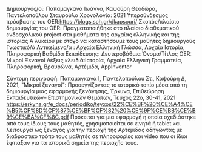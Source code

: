 
Δημιουργός/οί: Παπαμαγκανά Ιωάννα, Καψούρη Θεοδώρα, Παντελοπούλου Σταυρούλα
Χρονολογία: 2021
Υπερσύνδεσμος πρόσβασης του OER:https://blogs.sch.gr/dkapsouri/ 
Σκοπός/πλαίσιο δημιουργίας του OER: Πραγματοποιήθηκε στο πλαίσιο διαθεματικού ενδοσχολικού project στα μαθήματα της αρχαίας ελληνικής και της ιστορίας Α λυκείου με στόχο να καταστήσουμε τους μαθητές δημιουργούς
Γνωστικό/ά Αντικείμενο/α : Αρχαία Ελληνική Γλώσσα, Αρχαία Ιστορία, Πληροφορική
Βαθμίδα Εκπαίδευσης: Δευτεροβάθμια
Όνομα/Τίτλος OER: Μικροί Ξεναγοί 
Λέξεις κλειδιά:Ιστορία, Αρχαία Ελληνική Γραμματεία, Πληροφορική, Βραυρώνα, Αρτέμιδα, AppInventor

Σύντομη περιγραφή:
Παπαμαγκανά Ι, Παντελοπούλου Στ., Καψούρη Δ, 2021, "Μικροί ξεναγοί": Προσεγγίζοντας το ιστορικό τοπίο μέσα από τη δημιουργία μιας εφαρμογής ξενάγησης, Έρκυνα, Επιθεώρηση Εκπαιδευτικών– Επιστημονικών Θεμάτων, Τεύχος 22ο, 30-41, 2021 https://erkyna.gr/e_docs/periodiko/teyxos/22%CE%BF%20%CE%A4%CE%B5%CF%8D%CF%87%CE%BF%CF%82%20%CE%9F%CE%BB%CE%B9%CE%BA%CF%8C.pdf 
Πρόκειται για μια εφαρμογή η οποία σχεδιάστηκε από τους ίδιους τους μαθητές, χρησιμοποιείται σε κινητά ή tablet και λειτουργεί ως ξεναγός για την περιοχή της Αρτέμιδας οδηγώντας με διαδραστικό τρόπο τους μαθητές σε πληροφορίες και video που οι ίδιοι έφτιαξαν για τα ιστορικά σημεία της περιοχής τους.  

